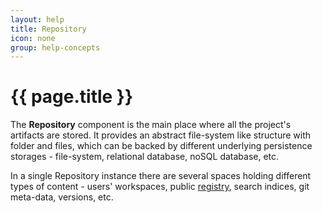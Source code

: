 ```yaml
---
layout: help
title: Repository
icon: none
group: help-concepts
---
```


{{ page.title }}
===

The **Repository** component is the main place where all the project's artifacts are stored. It provides an abstract file-system like structure with folder and files, which can be backed by different underlying persistence storages - file-system, relational database, noSQL database, etc.

In a single Repository instance there are several spaces holding different types of content - users' workspaces, public [registry](concepts_registry.html), search indices, git meta-data, versions, etc.
